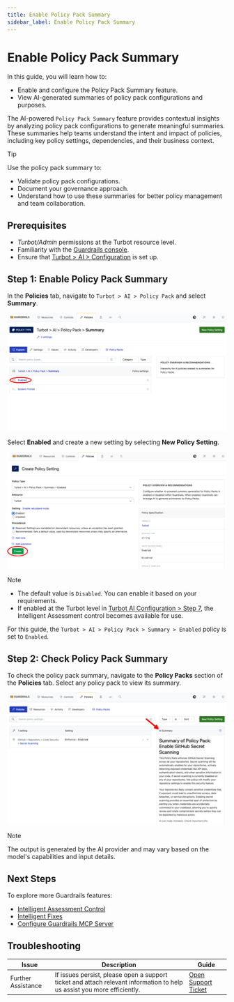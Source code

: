 ```yaml
---
title: Enable Policy Pack Summary
sidebar_label: Enable Policy Pack Summary
---
```


# Enable Policy Pack Summary

In this guide, you will learn how to:

- Enable and configure the Policy Pack Summary feature.
- View AI-generated summaries of policy pack configurations and purposes.

The AI-powered `Policy Pack Summary` feature provides contextual insights by analyzing policy pack configurations to generate meaningful summaries. These summaries help teams understand the intent and impact of policies, including key policy settings, dependencies, and their business context.

> [!TIP]
> Use the policy pack summary to:
> - Validate policy pack configurations.
> - Document your governance approach.
> - Understand how to use these summaries for better policy management and team collaboration.

## Prerequisites

- *Turbot/Admin* permissions at the Turbot resource level.
- Familiarity with the [Guardrails console](https://turbot.com/guardrails/docs/getting-started/).
- Ensure that [Turbot > AI > Configuration](/guardrails/docs/guides/using-guardrails/ai/ai-configuration) is set up.

## Step 1: Enable Policy Pack Summary

In the **Policies** tab, navigate to `Turbot > AI > Policy Pack` and select **Summary**.

![Navigate to Policy Pack Summary](./turbot-ai-policy-pack-summary.png)

Select **Enabled** and create a new setting by selecting **New Policy Setting**.

![Policy Pack Summary Enabled](./turbot-ai-policy-pack-summary-enabled.png)

> [!NOTE]
> - The default value is `Disabled`. You can enable it based on your requirements.
> - If enabled at the Turbot level in [Turbot AI Configuration > Step 7](/guardrails/docs/guides/using-guardrails/ai/ai-configuration#step-7-enable-configuration), the Intelligent Assessment control becomes available for use.

For this guide, the `Turbot > AI > Policy Pack > Summary > Enabled` policy is set to `Enabled`.

## Step 2: Check Policy Pack Summary

To check the policy pack summary, navigate to the **Policy Packs** section of the **Policies** tab. Select any policy pack to view its summary.

![Policy Pack Summary](./turbot-ai-policy-pack-summary-response.png)

> [!NOTE]
> The output is generated by the AI provider and may vary based on the model's capabilities and input details.

## Next Steps

To explore more Guardrails features:

- [Intelligent Assessment Control](/guardrails/docs/guides/using-guardrails/ai/enable-intelligent-assessment)
- [Intelligent Fixes](/guardrails/docs/guides/using-guardrails/ai/enable-intelligent-fixes)
- [Configure Guardrails MCP Server](/guardrails/docs/guides/using-guardrails/ai/install-mcp)

## Troubleshooting

| Issue                  | Description                                                                                                                   | Guide                                      |
|------------------------|-------------------------------------------------------------------------------------------------------------------------------|--------------------------------------------|
| Further Assistance     | If issues persist, please open a support ticket and attach relevant information to help us assist you more efficiently.       | [Open Support Ticket](https://support.turbot.com) |